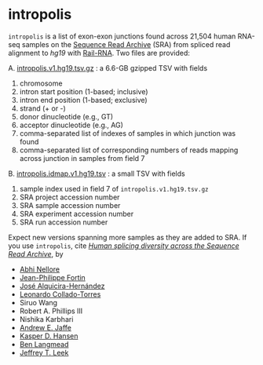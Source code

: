 # intropolis

`intropolis` is a list of exon-exon junctions found across 21,504 human RNA-seq samples on the [Sequence Read Archive](http://www.ncbi.nlm.nih.gov/sra) (SRA) from spliced read alignment to *hg19* with [Rail-RNA](http://rail.bio). Two files are provided:

A. [intropolis.v1.hg19.tsv.gz](http://bit.ly/1SfBRTi) : a 6.6-GB gzipped TSV with fields
  1. chromosome
  2. intron start position (1-based; inclusive)
  3. intron end position (1-based; exclusive)
  4. strand (+ or -)
  5. donor dinucleotide (e.g., GT)
  6. acceptor dinucleotide (e.g., AG)
  7. comma-separated list of indexes of samples in which junction was found
  8. comma-separated list of corresponding numbers of reads mapping across junction in samples from field 7

B. <a href="http://bit.ly/1PmKdpD" download>intropolis.idmap.v1.hg19.tsv</a> : a small TSV with fields
  1. sample index used in field 7 of `intropolis.v1.hg19.tsv.gz`
  2. SRA project accession number
  3. SRA sample accession number
  4. SRA experiment accession number
  5. SRA run accession number

Expect new versions spanning more samples as they are added to SRA. If you use `intropolis`, cite [*Human splicing diversity across the Sequence Read Archive*](http://bioarxiv.org/), by

* [Abhi Nellore](http://nellore.github.io)
* [Jean-Philippe Fortin](http://jfortinbiostats.com/)
* [José Alquicira-Hernández](https://github.com/joseah)
* [Leonardo Collado-Torres](http://www.biostat.jhsph.edu/~lcollado/)
* Siruo Wang
* Robert A. Phillips III
* Nishika Karbhari
* [Andrew E. Jaffe](http://www.aejaffe.com/)
* [Kasper D. Hansen](http://www.hansenlab.org/)
* [Ben Langmead](http://www.langmead-lab.org/)
* [Jeffrey T. Leek](http://jtleek.com/)

